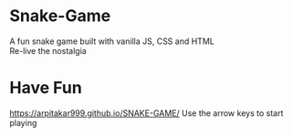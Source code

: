 # Snake-Game

A fun snake game built with vanilla JS, CSS and HTML<br>
Re-live the nostalgia

# Have Fun
https://arpitakar999.github.io/SNAKE-GAME/
Use the arrow keys to start playing
